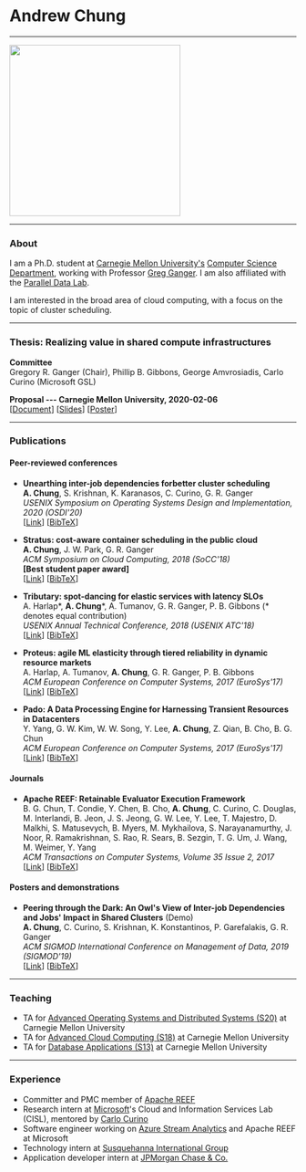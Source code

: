 # Andrew Chung

---

<img src="https://avatars.githubusercontent.com/afchung" width="300" height="300">

---

### About

I am a Ph.D. student at [Carnegie Mellon University's](https://www.cmu.edu/) [Computer Science Department](https://www.csd.cs.cmu.edu/), working with Professor [Greg Ganger](https://www.ece.cmu.edu/~ganger/).
I am also affiliated with the [Parallel Data Lab](http://www.pdl.cmu.edu).  

I am interested in the broad area of cloud computing, with a focus on the topic of cluster scheduling.

---

### Thesis: Realizing value in shared compute infrastructures

**Committee**  
Gregory R. Ganger (Chair), Phillip B. Gibbons, George Amvrosiadis, Carlo Curino (Microsoft GSL)  

**Proposal --- Carnegie Mellon University, 2020-02-06**  
\[[Document](resources/docs/thesis-proposal.pdf)\] \[[Slides](resources/docs/thesis-proposal-slides.pdf)\] \[[Poster](resources/docs/thesis-proposal-poster.pdf)\]  

---

### Publications

#### Peer-reviewed conferences
* **Unearthing inter-job dependencies forbetter cluster scheduling**  
**A. Chung**, S. Krishnan, K. Karanasos, C. Curino, G. R. Ganger  
_USENIX Symposium on Operating Systems Design and Implementation, 2020 (OSDI'20)_  
\[[Link](https://www.pdl.cmu.edu/PDL-FTP/CloudComputing/chung-osdi20-final136.pdf)\] \[[BibTeX](resources/bibtex/chung-2020-osdi-wing.bib)\]  

* **Stratus: cost-aware container scheduling in the public cloud**  
**A. Chung**, J. W. Park, G. R. Ganger  
_ACM Symposium on Cloud Computing, 2018 (SoCC'18)_  
**[Best student paper award]**  
\[[Link](http://www.pdl.cmu.edu/PDL-FTP/CloudComputing/p121-Chung.pdf)\] \[[BibTeX](resources/bibtex/chung-2018-socc-stratus.bib)\]  

* **Tributary: spot-dancing for elastic services with latency SLOs**  
A. Harlap\*, **A. Chung**\*, A. Tumanov, G. R. Ganger, P. B. Gibbons (\* denotes equal contribution)  
_USENIX Annual Technical Conference, 2018 (USENIX ATC'18)_  
\[[Link](http://www.pdl.cmu.edu/PDL-FTP/BigLearning/harlap-usenix-atc-2018.pdf)\] \[[BibTeX](resources/bibtex/harlap-2018-atc-tributary.bib)\]  

* **Proteus: agile ML elasticity through tiered reliability in dynamic resource markets**  
A. Harlap, A. Tumanov, **A. Chung**, G. R. Ganger, P. B. Gibbons  
_ACM European Conference on Computer Systems, 2017 (EuroSys'17)_  
\[[Link](http://www.pdl.cmu.edu/PDL-FTP/BigLearning/Proteus.pdf)\] \[[BibTeX](resources/bibtex/harlap-2017-eurosys-proteus.bib)\]  

* **Pado: A Data Processing Engine for Harnessing Transient Resources in Datacenters**  
Y. Yang, G. W. Kim, W. W. Song, Y. Lee, **A. Chung**, Z. Qian, B. Cho, B. G. Chun  
_ACM European Conference on Computer Systems, 2017 (EuroSys'17)_  
\[[Link](http://dl.acm.org/citation.cfm?id=3064181)\] \[[BibTeX](resources/bibtex/yang-2017-eurosys-pado.bib)\]


#### Journals

* **Apache REEF: Retainable Evaluator Execution Framework**  
B. G. Chun, T. Condie, Y. Chen, B. Cho, **A. Chung**, C. Curino, C. Douglas, M. Interlandi, B. Jeon, J. S. Jeong, G. W. Lee, Y. Lee, T. Majestro, D. Malkhi, S. Matusevych, B. Myers, M. Mykhailova, S. Narayanamurthy, J. Noor, R. Ramakrishnan, S. Rao, R. Sears, B. Sezgin, T. G. Um, J. Wang, M. Weimer, Y. Yang  
_ACM Transactions on Computer Systems, Volume 35 Issue 2, 2017_  
\[[Link](https://dl.acm.org/citation.cfm?id=3132037)\] \[[BibTeX](resources/bibtex/chun-2017-toc-reef.bib)]


#### Posters and demonstrations

* **Peering through the Dark: An Owl's View of Inter-job Dependencies and Jobs' Impact in Shared Clusters** (Demo)  
**A. Chung**, C. Curino, S. Krishnan, K. Konstantinos, P. Garefalakis, G. R. Ganger  
_ACM SIGMOD International Conference on Management of Data, 2019 (SIGMOD'19)_  
\[[Link](http://www.doc.ic.ac.uk/~pg1712/static/papers/mde696-chungA.pdf)\] \[[BibTeX](resources/bibtex/chung-2019-sigmod-owl.bib)\]


---

### Teaching

* TA for [Advanced Operating Systems and Distributed Systems (S20)](https://www.cs.cmu.edu/~15712) at Carnegie Mellon University
* TA for [Advanced Cloud Computing (S18)](https://www.cs.cmu.edu/~15719) at Carnegie Mellon University
* TA for [Database Applications (S13)](https://www.cs.cmu.edu/~christos/courses/dbms.S13/) at Carnegie Mellon University

---

### Experience

* Committer and PMC member of [Apache REEF](https://reef.apache.org/)
* Research intern at [Microsoft](https://www.microsoft.com/)'s Cloud and Information Services Lab (CISL), mentored by [Carlo Curino](https://www.microsoft.com/en-us/research/people/ccurino/)
* Software engineer working on [Azure Stream Analytics](https://azure.microsoft.com/en-us/services/stream-analytics/) and Apache REEF at Microsoft
* Technology intern at [Susquehanna International Group](https://www.sig.com/)
* Application developer intern at [JPMorgan Chase & Co.](https://www.jpmorganchase.com/)
